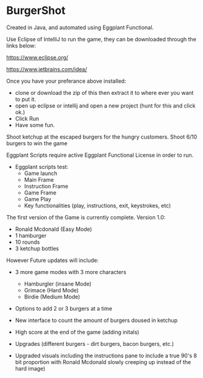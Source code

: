 # BurgerShot
Created in Java, and automated using Eggplant Functional.

Use Eclipse of IntelliJ to run the game, they can be downloaded through the links below:

https://www.eclipse.org/

https://www.jetbrains.com/idea/

Once you have your preferance above installed:
- clone or download the zip of this then extract it to where ever you want to put it. 
- open up eclipse or intellij and open a new project (hunt for this and click ok.) 
- Click Run 
- Have some fun. 

Shoot ketchup at the escaped burgers for the hungry customers.
Shoot 6/10 burgers to win the game


Eggplant Scripts require active Eggplant Functional License in order to run. 
- Eggplant scripts test:
    - Game launch
    - Main Frame
    - Instruction Frame
    - Game Frame
    - Game Play
    - Key functionalities (play, instructions, exit, keystrokes, etc)

The first version of the Game is currently complete.
Version 1.0:
 - Ronald Mcdonald (Easy Mode) 
 - 1 hamburger 
 - 10 rounds 
 - 3 ketchup bottles 

However Future updates will include:
- 3 more game modes with 3 more characters 
    - Hamburgler (insane Mode)
    - Grimace (Hard Mode)
    - Birdie (Medium Mode)
    
- Options to add 2 or 3 burgers at a time
- New interface to count the amount of burgers doused in ketchup 
- High score at the end of the game (adding initals)
- Upgrades (different burgers - dirt burgers, bacon burgers, etc.)
- Upgraded visuals including the instructions pane to include a true 90's 8 bit proportion with Ronald Mcdonald slowly creeping up instead of the hard image)
